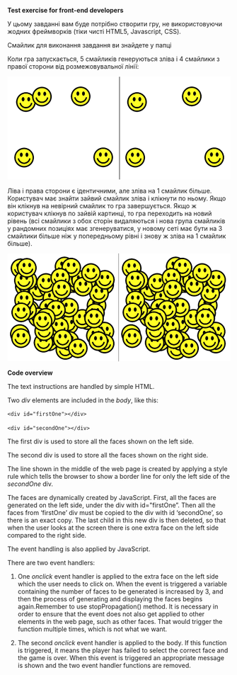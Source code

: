 **Test exercise for front-end developers**

У цьому завданні вам буде потрібно створити гру, не використовуючи жодних фреймворків (тіки чисті HTML5, Javascript, CSS). 

Смайлик для виконання завдання ви знайдете у папці

Коли гра запускається, 5 смайликів генеруються зліва і 4 смайлики з правої сторони від розмежовувальної лінії:

![image alt text](image_0.png)

Ліва і права сторони є ідентичними, але зліва на 1 смайлик більше. Користувач має знайти зайвий смайлик зліва і клікнути по ньому. Якщо він клікнув на невірний смайлик то гра завершується. Якщо ж користувач клікнув по зайвій картинці, то гра переходить на новий рівень (всі смайлики з обох сторін видаляються і нова група смайликів у рандомних позиціях має згенеруватися, у новому сеті має бути на 3 смайлики більше ніж у попередньому рівні і знову ж зліва на 1 смайлик більше).

![image alt text](image_1.png)

**Code overview**

The text instructions are handled by simple HTML. 

Two *div* elements are included in the *body*, like this:

    <div id="firstOne"></div>

    <div id="secondOne"></div>

The first div is used to store all the faces shown on the left side. 

The second div is used to store all the faces shown on the right side.

The line shown in the middle of the web page is created by applying a style rule which tells the browser to show a border line for only the left side of the *secondOne* div.

The faces are dynamically created by JavaScript. First, all the faces are generated on the left side, under the div with id="firstOne”. Then all the faces from ‘firstOne’ div must be copied to the div with id ‘secondOne’, so there is an exact copy. The last child in this new div is then deleted, so that when the user looks at the screen there is one extra face on the left side compared to the right side.

The event handling is also applied by JavaScript.

There are two event handlers: 

1. One *onclick* event handler is applied to the extra face on the left side which the user needs to click on. When the event is triggered a variable containing the number of faces to be generated is increased by 3, and then the process of generating and displaying the faces begins again.Remember to use stopPropagation() method. It is necessary in order to ensure that the event does not also get applied to other elements in the web page, such as other faces. That would trigger the function multiple times, which is not what we want. 

2. The second *onclick* event handler is applied to the body. If this function is triggered, it means the player has failed to select the correct face and the game is over. When this event is triggered an appropriate message is shown and the two event handler functions are removed.

